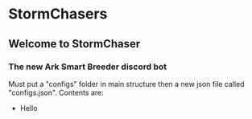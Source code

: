 # StormChasers
<p>
<h2>Welcome to StormChaser</h2>
<h3>The new Ark Smart Breeder discord bot</h3>
</p>
<p>
  Must put a "configs" folder in main structure then a new json file called "configs.json".
  Contents are:
  <ul>
    <li>Hello</li>
  </ul>
</p>
